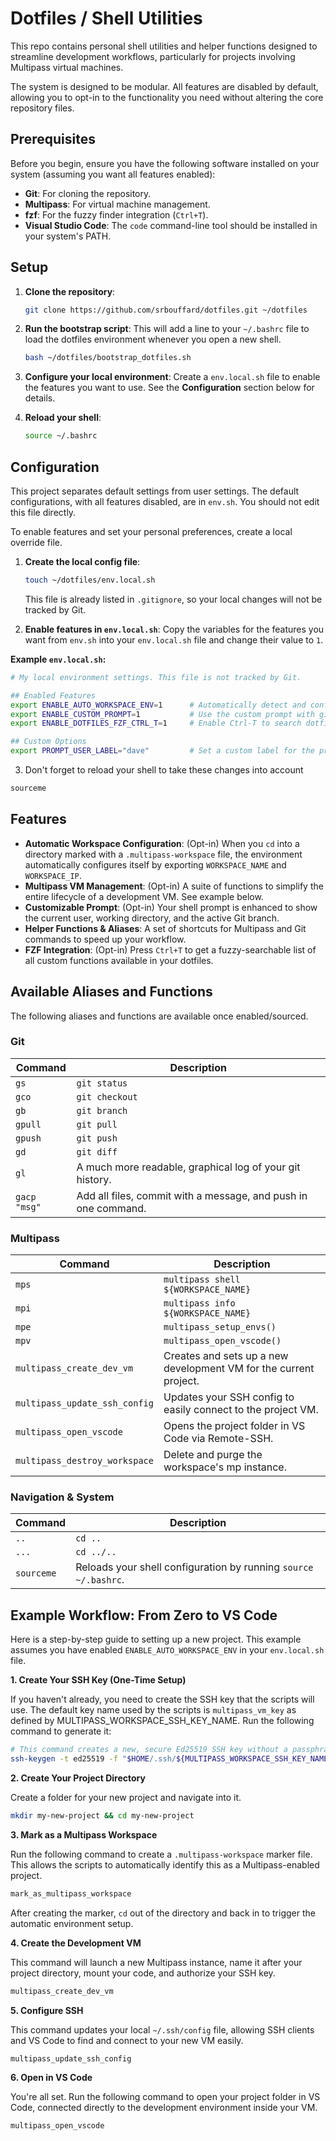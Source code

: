 # Dotfiles / Shell Utilities

This repo contains personal shell utilities and helper functions designed to streamline development workflows, particularly for projects involving Multipass virtual machines.

The system is designed to be modular. All features are disabled by default, allowing you to opt-in to the functionality you need without altering the core repository files.

## Prerequisites

Before you begin, ensure you have the following software installed on your system (assuming you want all features enabled):

* **Git**: For cloning the repository.
* **Multipass**: For virtual machine management.
* **fzf**: For the fuzzy finder integration (`Ctrl+T`).
* **Visual Studio Code**: The `code` command-line tool should be installed in your system's PATH.

## Setup

1.  **Clone the repository**:
    ```bash
    git clone https://github.com/srbouffard/dotfiles.git ~/dotfiles
    ```

2.  **Run the bootstrap script**: This will add a line to your `~/.bashrc` file to load the dotfiles environment whenever you open a new shell.
    ```bash
    bash ~/dotfiles/bootstrap_dotfiles.sh
    ```

3.  **Configure your local environment**: Create a `env.local.sh` file to enable the features you want to use. See the **Configuration** section below for details.

4.  **Reload your shell**:
    ```bash
    source ~/.bashrc
    ```

## Configuration

This project separates default settings from user settings. The default configurations, with all features disabled, are in `env.sh`. You should not edit this file directly.

To enable features and set your personal preferences, create a local override file.

1.  **Create the local config file**:
    ```bash
    touch ~/dotfiles/env.local.sh
    ```
    This file is already listed in `.gitignore`, so your local changes will not be tracked by Git.

2.  **Enable features in `env.local.sh`**: Copy the variables for the features you want from `env.sh` into your `env.local.sh` file and change their value to `1`.

**Example `env.local.sh`:**
```bash
# My local environment settings. This file is not tracked by Git.

## Enabled Features
export ENABLE_AUTO_WORKSPACE_ENV=1      # Automatically detect and configure Multipass workspaces
export ENABLE_CUSTOM_PROMPT=1           # Use the custom prompt with git info
export ENABLE_DOTFILES_FZF_CTRL_T=1     # Enable Ctrl-T to search dotfile functions

## Custom Options
export PROMPT_USER_LABEL="dave"         # Set a custom label for the prompt
```

3. Don't forget to reload your shell to take these changes into account
```bash
sourceme
```

## Features

* **Automatic Workspace Configuration**: (Opt-in) When you `cd` into a directory marked with a `.multipass-workspace` file, the environment automatically configures itself by exporting `WORKSPACE_NAME` and `WORKSPACE_IP`.
* **Multipass VM Management**: (Opt-in) A suite of functions to simplify the entire lifecycle of a development VM. See example below.
* **Customizable Prompt**: (Opt-in) Your shell prompt is enhanced to show the current user, working directory, and the active Git branch.
* **Helper Functions & Aliases**: A set of shortcuts for Multipass and Git commands to speed up your workflow.
* **FZF Integration**: (Opt-in) Press `Ctrl+T` to get a fuzzy-searchable list of all custom functions available in your dotfiles.

## Available Aliases and Functions

The following aliases and functions are available once enabled/sourced.

### Git
| Command | Description |
|---|---|
| `gs` | `git status` |
| `gco` | `git checkout` |
| `gb` | `git branch` |
| `gpull`| `git pull` |
| `gpush`| `git push` |
| `gd` | `git diff` |
| `gl` | A much more readable, graphical log of your git history. |
| `gacp "msg"` | Add all files, commit with a message, and push in one command. |

### Multipass
| Command | Description |
|---|---|
| `mps` | `multipass shell ${WORKSPACE_NAME}` |
| `mpi` | `multipass info ${WORKSPACE_NAME}` |
| `mpe` | `multipass_setup_envs()` |
| `mpv` | `multipass_open_vscode()` |
| `multipass_create_dev_vm` | Creates and sets up a new development VM for the current project. |
| `multipass_update_ssh_config` | Updates your SSH config to easily connect to the project VM. |
| `multipass_open_vscode` | Opens the project folder in VS Code via Remote-SSH. |
| `multipass_destroy_workspace` | Delete and purge the workspace's mp instance. |

### Navigation & System
| Command | Description |
|---|---|
| `..` | `cd ..` |
| `...` | `cd ../..` |
| `sourceme` | Reloads your shell configuration by running `source ~/.bashrc`. |


## Example Workflow: From Zero to VS Code

Here is a step-by-step guide to setting up a new project. This example assumes you have enabled `ENABLE_AUTO_WORKSPACE_ENV` in your `env.local.sh` file.

**1. Create Your SSH Key (One-Time Setup)**

If you haven't already, you need to create the SSH key that the scripts will use. The default key name used by the scripts is `multipass_vm_key` as defined by MULTIPASS_WORKSPACE_SSH_KEY_NAME. Run the following command to generate it:

```bash
# This command creates a new, secure Ed25519 SSH key without a passphrase.
ssh-keygen -t ed25519 -f "$HOME/.ssh/${MULTIPASS_WORKSPACE_SSH_KEY_NAME}" -N ""
```

**2. Create Your Project Directory**

Create a folder for your new project and navigate into it.
```bash
mkdir my-new-project && cd my-new-project
```

**3. Mark as a Multipass Workspace**

Run the following command to create a `.multipass-workspace` marker file. This allows the scripts to automatically identify this as a Multipass-enabled project.
```bash
mark_as_multipass_workspace
```
After creating the marker, `cd` out of the directory and back in to trigger the automatic environment setup.

**4. Create the Development VM**

This command will launch a new Multipass instance, name it after your project directory, mount your code, and authorize your SSH key.
```bash
multipass_create_dev_vm
```

**5. Configure SSH**

This command updates your local `~/.ssh/config` file, allowing SSH clients and VS Code to find and connect to your new VM easily.
```bash
multipass_update_ssh_config
```

**6. Open in VS Code**

You're all set. Run the following command to open your project folder in VS Code, connected directly to the development environment inside your VM.
```bash
multipass_open_vscode
```